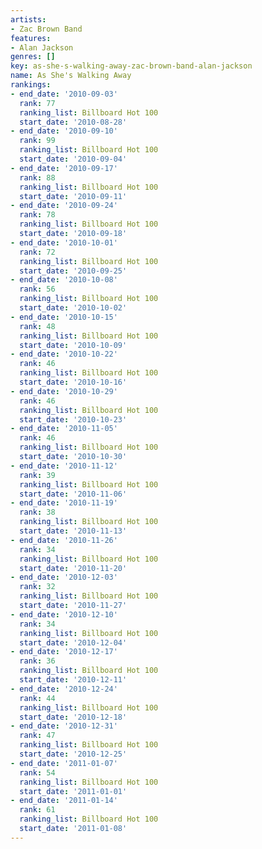 ```yaml
---
artists:
- Zac Brown Band
features:
- Alan Jackson
genres: []
key: as-she-s-walking-away-zac-brown-band-alan-jackson
name: As She's Walking Away
rankings:
- end_date: '2010-09-03'
  rank: 77
  ranking_list: Billboard Hot 100
  start_date: '2010-08-28'
- end_date: '2010-09-10'
  rank: 99
  ranking_list: Billboard Hot 100
  start_date: '2010-09-04'
- end_date: '2010-09-17'
  rank: 88
  ranking_list: Billboard Hot 100
  start_date: '2010-09-11'
- end_date: '2010-09-24'
  rank: 78
  ranking_list: Billboard Hot 100
  start_date: '2010-09-18'
- end_date: '2010-10-01'
  rank: 72
  ranking_list: Billboard Hot 100
  start_date: '2010-09-25'
- end_date: '2010-10-08'
  rank: 56
  ranking_list: Billboard Hot 100
  start_date: '2010-10-02'
- end_date: '2010-10-15'
  rank: 48
  ranking_list: Billboard Hot 100
  start_date: '2010-10-09'
- end_date: '2010-10-22'
  rank: 46
  ranking_list: Billboard Hot 100
  start_date: '2010-10-16'
- end_date: '2010-10-29'
  rank: 46
  ranking_list: Billboard Hot 100
  start_date: '2010-10-23'
- end_date: '2010-11-05'
  rank: 46
  ranking_list: Billboard Hot 100
  start_date: '2010-10-30'
- end_date: '2010-11-12'
  rank: 39
  ranking_list: Billboard Hot 100
  start_date: '2010-11-06'
- end_date: '2010-11-19'
  rank: 38
  ranking_list: Billboard Hot 100
  start_date: '2010-11-13'
- end_date: '2010-11-26'
  rank: 34
  ranking_list: Billboard Hot 100
  start_date: '2010-11-20'
- end_date: '2010-12-03'
  rank: 32
  ranking_list: Billboard Hot 100
  start_date: '2010-11-27'
- end_date: '2010-12-10'
  rank: 34
  ranking_list: Billboard Hot 100
  start_date: '2010-12-04'
- end_date: '2010-12-17'
  rank: 36
  ranking_list: Billboard Hot 100
  start_date: '2010-12-11'
- end_date: '2010-12-24'
  rank: 44
  ranking_list: Billboard Hot 100
  start_date: '2010-12-18'
- end_date: '2010-12-31'
  rank: 47
  ranking_list: Billboard Hot 100
  start_date: '2010-12-25'
- end_date: '2011-01-07'
  rank: 54
  ranking_list: Billboard Hot 100
  start_date: '2011-01-01'
- end_date: '2011-01-14'
  rank: 61
  ranking_list: Billboard Hot 100
  start_date: '2011-01-08'
---
```


